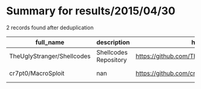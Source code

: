 
# Summary for results/2015/04/30
    
2 records found after deduplication

| full_name | description | html_url | matched_list | matched_count | pushed_at | size | stargazers_count | language | forks_count | vul_ids |
|----------------------------|-----------------------|-----------------------------------------------|----------------|-----------------|---------------------------|--------|--------------------|------------|---------------|-----------|
| TheUglyStranger/Shellcodes | Shellcodes Repository | https://github.com/TheUglyStranger/Shellcodes | ['shellcode'] | 1 | 2015-04-30 10:58:14+00:00 | 132 | 0 | C | 0 | [] |
| cr7pt0/MacroSploit | nan | https://github.com/cr7pt0/MacroSploit | ['sploit'] | 1 | 2015-04-30 17:01:40+00:00 | 112 | 11 | nan | 7 | [] |
